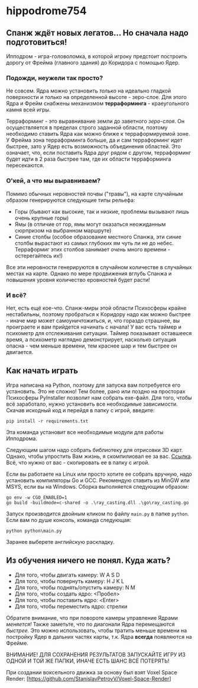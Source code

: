 # hippodrome754
## Спанж ждёт новых легатов... Но сначала надо подготовиться!

Ипподром - игра-головоломка, в которой игроку предстоит построить дорогу от Фрейма (главного здания) до Коридора с помощью Ядер.
### Подожди, неужели так просто?
Не совсем. Ядра можно установить _только_ на идеально гладкой поверхности и _только_ на определенной высоте - зеро-слое. Для этого Ядра и Фрейм снабжены механизмом __терраформинга__ - краеугольного камня всей игры.

Терраформинг - это выравнивание земли до заветного _зеро-слоя_. Он осуществляется в пределах строго заданной области, поэтому необходимо ставить Ядра как можно ближе к терраформируемой зоне. У Фрейма зона терраформинга больше, да и сам терраформинг идет быстрее, зато 
у Ядер есть возможность объединения областей. Это означает, что, если поставить Ядра друг рядом с другом, терраформинг будет идти в 2 раза быстрее там, где их области терраформинга пересекаются.
### О'кей, а что мы выравниваем?
Помимо обычных неровностей почвы ("травы"), на карте случайным образом генерируются следующие типы рельефа:
- Горы (бывают как высокие, так и низкие, проблемы вызывают лишь очень крупные горы)
- Ямы (в отличие от гор, ямы могут оказаться неожиданным сюрпризом на выбранном маршруте)
- Синие столбы (особое образование местного Спанжа, эти синие столбы вырастают из самых глубоких ям чуть ли не до небес. Терраформиг этих столбов занимает _очень_ много времени - остерегайтесь их!)

Все эти неровности генерируются в случайном количестве в случайных местах на карте. Однако по мере продвижения вглубь Спанжа и повышения уровня количество еровностей будет расти!
### И всё?
Нет, есть ещё кое-что. Спанж-миры этой области Психосферы крайне нестабильны, поэтому пробраться к Коридору надо как можно быстрее - иначе мир может самоуничтожиться, и, что гораздо страшнее, вы проиграете и вам прийдется начинать с начала!
У вас есть таймер и психометр для отслеживания ситуации. Таймер показывает оставшееся время, а психометр наглядно демонстрирует, насколько ситуация опасна - чем меньше времени, тем краснее шар и тем быстрее он двигается.
## Как начать играть
Игра написана на Python, поэтому для запуска вам потребуется его установить. Это не сложно! Тем более, рано или поздно на просторах Психосферы PyInstaller позволит нам собрать exe-файл.
Для того, чтобы всё заработало, нужно установить все необходимые зависимости.
Скачав искодный код и перейдя в папку с игрой, введите:
```
pip install -r requirements.txt
```

Эта команда установит все необходимые модули для работы Ипподрома.

Следующим шагом надо собрать библиотеку для отрисовки 3D карт. Однако, чтобы упростить Вам жизнь, я скомпилиовал ее за вас. [Cсылка](https://disk.yandex.ru/d/5Ry6y1NVh-o8-w). Всё, что нужно от вас - скопировать ее в папку с игрой.

Если вы работаете на Linux или просто хотите ее собрать вручную, надо установить компиляторы Go и GCC. Рекомендую ставить из MinGW или MSYS, если вы на Windows.
Сборка выполняется следующим образом:
```
go env -w CGO_ENABLED=1
go build -buildmode=c-shared -o .\ray_casting.dll .\go\ray_casting.go
```

Запуск производится двойным кликом по файлу `main.py` в папке `python`. Если вам по душе консоль, команда следующая:
```
python python\main.py
```

Заранее выберете английскую раскладку.
## Из обучения ничего не понял. Куда жать?
- Для того, чтобы двигать камеру: W A S D
- Для того, чтобы повернуть камеру: H J K L
- Для того, чтобы поднять/опустить камеру: N M
- Для того, чтобы создать ядро: <Пробел>
- Для того, чтобы поставить ядро: \<Enter>
- Для того, чтобы переместить ядро: стрелки

Обратите внимание, что при повороте камеры управление Ядрами _меняется!_ Также заметьте, что по диагонали Ядра перемещаются _быстрее._ Это можно использовать, чтобы тратить меньше времени на постройку Ядер в дальних частях карты, т.к. Ядра __всегда__ появляются на Фрейме.

ВНИМАНИЕ! ДЛЯ СОХРАНЕНИЯ РЕЗУЛЬТАТОВ ЗАПУСКАЙТЕ ИГРУ ИЗ ОДНОЙ И ТОЙ ЖЕ ПАПКИ, ИНАЧЕ ЕСТЬ ШАНС ВСЁ ПОТЕРЯТЬ!

При создании воксельного движка за основу был взят Voxel Space Render: [https://github.com/StanislavPetrovV/Voxel-Space-Render]
